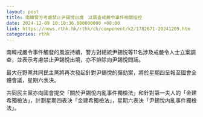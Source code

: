 ```yaml
---
layout: post
title: 南韓警方考慮禁止尹錫悅出境　以調查戒嚴令事件相關指控
date: 2024-12-09 10:10:36.000000000 +08:00
link: https://news.rthk.hk/rthk/ch/component/k2/1782671-20241209.htm
categories: rthk
---
```


南韓戒嚴令事件觸發的風波持續，警方對總統尹錫悦等11名涉及戒嚴令人士立案調查，並表示考慮禁止尹錫悅出境，亦不排除向尹錫悅問話。

最大在野黨共同民主黨將再次發起針對尹錫悅的彈劾案，將於星期四呈報至國會全體會議，星期六表決。

共同民主黨亦向國會提交「關於尹錫悅内亂事件獨檢法」和針對第一夫人的「金建希獨檢法」，計劃星期四表決「金建希獨檢法」，星期六表決「尹錫悅内亂事件獨檢法」。
